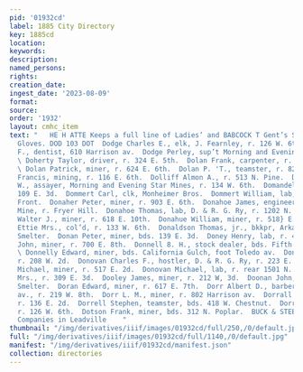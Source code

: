 ```yaml
---
pid: '01932cd'
label: 1885 City Directory
key: 1885cd
location: 
keywords: 
description: 
named_persons: 
rights: 
creation_date: 
ingest_date: '2023-08-09'
format: 
source: 
order: '1932'
layout: cmhc_item
text: "   HE H ATTE Keeps a full line of Ladies’ and BABCOCK T Gent’s Seal Caps and
  Gloves. DOD 103 DOT  Dodge Charles E., elk, J. Fearnley, r. 126 W. 6th.  Dodge Charles
  F., dentist, 610 Harrison av.  Dodge Perley, sup’t Morning and Evening Star Mines.
  \ Doherty Taylor, driver, r. 324 E. 5th.  Dolan Frank, carpenter, r. 418 E. 5th.
  \ Dolan Patrick, miner, r. 624 E. 6th.  Dolan P. 'T., teamster, r. 827 I. 6th.  Dolles
  Francis, mining, r. 116 E. 6th.  Dolliff Almon A., r. 513 N. Pine.  Dollis George
  W., assayer, Morning and Evening Star Mines, r. 134 W. 6th.  Domandell Jacob, vr.
  109 E. 3d.  Dommert Carl, clk, Monheimer Bros.  Dommert William, lab, r. 135 W.
  Front.  Donaher Peter, miner, r. 903 E. 6th.  Donahoe James, engineer, Wolftone
  Mine, r. Fryer Hill.  Donahoe Thomas, lab, D. & R. G. Ry, r. 1202 N. Poplar.  Donahoe
  Walter J., miner, r. 618 E. 10th.  Donahue William, miner, r. 518} E. 5th.  Donaldson
  Ettie Mrs., col’d, r. 133 W. 6th.  Donaldson Thomas, jr., bkkpr, Arkansas Valley
  Smelter.  Donan Peter, miner, bds. 139 E. 3d.  Doney Henry, lab, r. 416 W. 2d.  Donley
  John, miner, r. 700 E. 8th.  Donnell 8. H., stock dealer, bds. Fifth Avenue I[otel.
  \ Donnelly Edward, miner, bds. California Gulch, foot Toledo av.  Donnelly Fred.,
  r. 208 W. 2d.  Donovan Charles F., hostler, D. & R. G. Ry, r. 223 E. 12th.  Donovan
  Michael, miner, r. 517 E. 2d.  Donovan Michael, lab, r. rear 1501 N. Poplar.  Donovan
  Mrs., r. 309 E. 3d.  Dooley James, miner, r. 212 W, 3d.  Doonan John, lab, American
  Smelter.  Doran Edward, miner, r. 617 E. 7th.  Dorr Albert D., barber, 215 Harrison
  av., r. 219 W. 8th.  Dorr L. M., miner, r. 802 Harrison av.  Dorrall William, barber,
  r. 136 E. 2d.  Dorrell Stephen, teamster, bds. 418 W. Chestnut.  Dorris —, mining,
  r. 126 W. 6th.  Dotson Frank, miner, bds. 312 N. Poplar.  BUCK & STEE y ine of ‘Tas.
  Companies in Leadville    "
thumbnail: "/img/derivatives/iiif/images/01932cd/full/250,/0/default.jpg"
full: "/img/derivatives/iiif/images/01932cd/full/1140,/0/default.jpg"
manifest: "/img/derivatives/iiif/01932cd/manifest.json"
collection: directories
---
```


